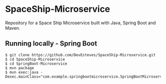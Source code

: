 # SpaceShip-Microservice 

Repository for a Space Ship Microservice built with Java, Spring Boot and Maven.

## Running locally - Spring Boot

```
$ git clone https://github.com/DevEsteves/SpaceShip-Microservice.git
$ cd SpaceShip-Microservice
$ cd SpringBoot-Microservice
$ mvn package
$ mvn exec:java -Dexec.mainClass="com.example.springbootmicroservice.SpringBootMicroserviceApplication"
```